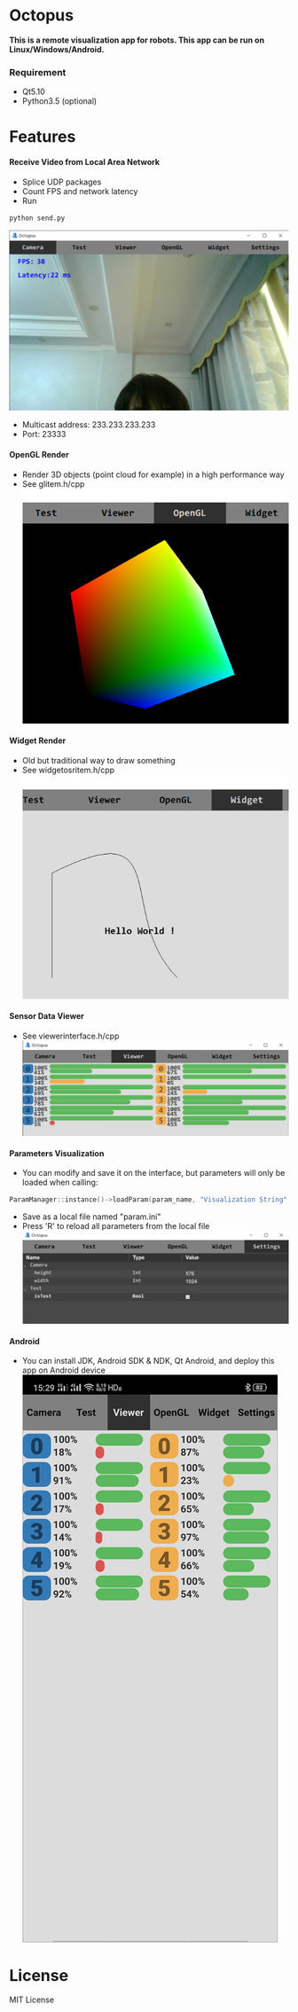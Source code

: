 # Octopus

**This is a remote visualization app for robots.  This app can be run on Linux/Windows/Android.**

### Requirement

* Qt5.10
* Python3.5 (optional)

# Features

#### Receive Video from Local Area Network

* Splice UDP packages
* Count FPS and network latency
* Run
```bash
python send.py
```
![](./doc/camera.png)
* Multicast address: 233.233.233.233
* Port: 23333

#### OpenGL Render
* Render 3D objects (point cloud for example) in a high performance way
* See glitem.h/cpp
![](./doc/opengl.png)

#### Widget Render
* Old but traditional way to draw something
* See widgetosritem.h/cpp
![](./doc/widget.png)

#### Sensor Data Viewer
* See viewerinterface.h/cpp
![](./doc/viewer.png)

#### Parameters Visualization
* You can modify and save it on the interface, but parameters will only be loaded when calling:
```c++
ParamManager::instance()->loadParam(param_name, "Visualization String", value);
```
* Save as a local file named "param.ini"
* Press 'R' to reload all parameters from the local file
![](./doc/settings.png)

#### Android
* You can install JDK, Android SDK & NDK, Qt Android, and deploy this app on Android device
![](./doc/android.png)

# License
MIT License